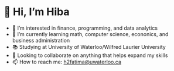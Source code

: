 

#  👋 **Hi, I’m Hiba**


- 👀 I’m interested in finance, programming, and data analytics 
- 🌱 I’m currently learning math, computer science, econonics, and business administration
- 📚 Studying at University of Waterloo/Wilfred Laurier University 
- 👥 Looking to collaborate on anything that helps expand my skills 
- 📫 How to reach me: h2fatima@uwaterloo.ca















<!---
HibaFatimaA/HibaFatimaA is a ✨ special ✨ repository because its `README.md` (this file) appears on your GitHub profile.
You can click the Preview link to take a look at your changes.
--->
